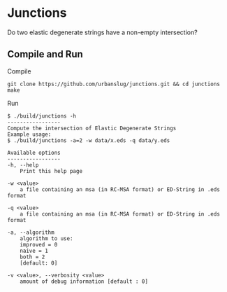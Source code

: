 # Junctions
Do two elastic degenerate strings have a non-empty intersection?


## Compile and Run
Compile
```
git clone https://github.com/urbanslug/junctions.git && cd junctions
make
```

Run
```
$ ./build/junctions -h
-----------------
Compute the intersection of Elastic Degenerate Strings
Example usage:
$ ./build/junctions -a=2 -w data/x.eds -q data/y.eds

Available options
-----------------
-h, --help
    Print this help page

-w <value>
    a file containing an msa (in RC-MSA format) or ED-String in .eds format

-q <value>
    a file containing an msa (in RC-MSA format) or ED-String in .eds format

-a, --algorithm
    algorithm to use:
    improved = 0
    naive = 1
    both = 2
    [default: 0]

-v <value>, --verbosity <value>
    amount of debug information [default : 0]
```
